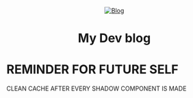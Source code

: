 <p align="center">
  <a href="https://blog.derzan.dev">
    <img alt="Blog" src="https://blog.derzan.dev/favicon-32x32.png width="60" />
  </a>
</p>
<h1 align="center">
  My Dev blog
</h1>

# REMINDER FOR FUTURE SELF

CLEAN CACHE AFTER EVERY SHADOW COMPONENT IS MADE
